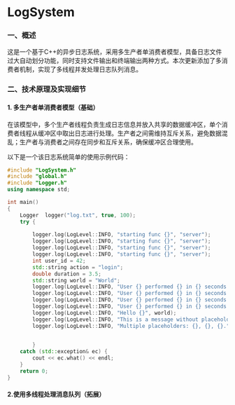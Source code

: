 # LogSystem

### 一、概述

这是一个基于C++的异步日志系统，采用多生产者单消费者模型，具备日志文件过大自动划分功能，同时支持文件输出和终端输出两种方式。本次更新添加了多消费者机制，实现了多线程并发处理日志队列消息。

### 二、技术原理及实现细节

#### 1. 多生产者单消费者模型（基础）

在该模型中，多个生产者线程负责生成日志信息并放入共享的数据缓冲区，单个消费者线程从缓冲区中取出日志进行处理。生产者之间需维持互斥关系，避免数据混乱；生产者与消费者之间存在同步和互斥关系，确保缓冲区合理使用。

以下是一个该日志系统简单的使用示例代码：

```cpp
#include "LogSystem.h"
#include "global.h"
#include "Logger.h"
using namespace std;

int main()
{
	Logger  logger("log.txt", true, 100);
	try {
		
		logger.log(LogLevel::INFO, "starting func {}", "server");
		logger.log(LogLevel::INFO, "starting func {}", "server");
		logger.log(LogLevel::INFO, "starting func {}", "server");
		logger.log(LogLevel::INFO, "starting func {}", "server");
		int user_id = 42;
		std::string action = "login";
		double duration = 3.5;
		std::string world = "World";
		logger.log(LogLevel::INFO, "User {} performed {} in {} seconds.", user_id, action, duration);
		logger.log(LogLevel::INFO, "User {} performed {} in {} seconds.", user_id, action, duration);
		logger.log(LogLevel::INFO, "User {} performed {} in {} seconds.", user_id, action, duration);
		logger.log(LogLevel::INFO, "User {} performed {} in {} seconds.", user_id, action, duration);
		logger.log(LogLevel::INFO, "Hello {}", world);
		logger.log(LogLevel::INFO, "This is a message without placeholders.");
		logger.log(LogLevel::INFO, "Multiple placeholders: {}, {}, {}.", 1, 2, 3);
			

		}
	catch (std::exception& ec) {
		cout << ec.what() << endl;
	}
	return 0;
}
```
#### 2.使用多线程处理消息队列（拓展）

